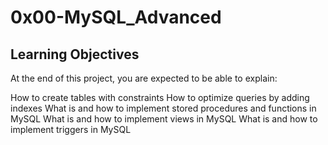 # 0x00-MySQL_Advanced
## Learning Objectives
At the end of this project, you are expected to be able to explain:

How to create tables with constraints
How to optimize queries by adding indexes
What is and how to implement stored procedures and functions in MySQL
What is and how to implement views in MySQL
What is and how to implement triggers in MySQL
